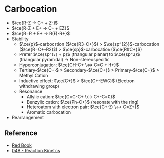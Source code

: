 # Carbocation

* $\ce{R-Z -> C+ + Z-}$
* $\ce{R-Z + E+ -> C+ + EZ}$
* $\ce{R=R + E+ -> R(E)-R+}$
* Stability
  * $\ce{p}$-carbocation ($\ce{R3-C+}$) > $\ce{sp^{2}}$-carbocation ($\ce{R=C+-R2}$) > $\ce{sp}$-carbocation ($\ce{R#C+}$)
  * Prefer $\ce{sp^{2} + p}$ (triangular planar) to $\ce{sp^3}$ (triangular pyramidal) → Non-stereospecific
  * Hyperconjugation: $\ce{CH-C+ \<=> C=C + H+}$
  * Tertiary-$\ce{C+}$ > Secondary-$\ce{C+}$ > Primary-$\ce{C+}$ > Methyl Cation
  * Inductive effect: $\ce{C+}$ > $\ce{C+-EWG}$ (Electron withdrawing group)
  * Resonance
    * Allylic cation: $\ce{C=C-C+ \<-> C+-C=C}$
    * Benzylic cation: $\ce{Ph-C+}$ (resonate with the ring)
    * Heteroatom with electron pair: $\ce{C+-Z: \<-> C=Z+}$
    * Aromatic carbocation
* Rearrangement

## Reference

* [Red Book](../../../../../Reference/Organic%20chemistry.md)
* [04B - Reaction Kinetics](../../../../../00%20-%20Summary/SCCH134%20-%20Organic%20Chemistry%20for%20Medical%20Science/04B%20-%20Reaction%20Kinetics.md)
